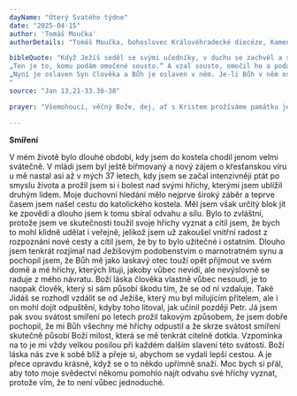 ```yaml
---
dayName: "Úterý Svatého týdne"
date: "2025-04-15"
author: 'Tomáš Moučka'
authorDetails: "Tomáš Moučka, bohoslovec Královéhradecké diecéze, Kameničky"

bibleQuote: "Když Ježíš seděl se svými učedníky, v duchu se zachvěl a s důrazem prohlásil: „Amen, amen, pravím vám: Jeden z vás mě zradí.“ Učedníci pohlíželi jeden na druhého v rozpacích, o kom to říká. Jeden z jeho učedníků ležel na Ježíšových prsou, ten, kterého Ježíš miloval. Šimon Petr na něj kývl a vybídl ho: „Zeptej se, kdo to je, o kom to říká.“ On se naklonil k Ježíšovým prsům a zeptal se ho: „Pane, kdo je to?“ Ježíš odpověděl:
„Ten je to, komu podám omočené sousto.“ A vzal sousto, omočil ho a podal Jidášovi, synu Šimona Iškariotského. Po tom soustu vstoupil do něho satan. Ježíš mu pak řekl: „Co chceš udělat, udělej rychle.“ Z ostatních, kteří byli u stolu, nikdo nerozuměl, proč mu to řekl. Poněvadž Jidáš spravoval pokladnu, mysleli někteří, že mu Ježíš nařídil: „Nakup, čeho potřebujeme na svátky“, nebo aby dal něco chudým. On pak vzal sousto a hned odešel. Byla noc. Když (Jidáš) odešel, Ježíš řekl:
„Nyní je oslaven Syn člověka a Bůh je oslaven v něm. Je-li Bůh v něm oslaven, oslaví Bůh i jeho v sobě; ano, hned ho oslaví. Dítky, jen krátký čas jsem s vámi. Budete mě hledat, ale jak jsem řekl židům, říkám teď i vám: Kam jdu já, tam vy přijít nemůžete. Šimon Petr se ho zeptal: „Pane, kam jdeš?“ Ježíš odpověděl: „Kam já jdu, tam za mnou teď nemůžeš jít; půjdeš však za mnou později.“ Petr mu řekl: „Pane, proč nemohu jít za tebou už teď? Svůj život za tebe položím!“ Ježíš mu odpověděl: „Svůj život za mne položíš? Amen, amen, pravím tobě: Dříve než kohout zakokrhá, třikrát mě zapřeš.“
"
source: "Jan 13,21-33.36-38"

prayer: "Všemohoucí, věčný Bože, dej, ať s Kristem prožíváme památku jeho umučení, abychom mohli dosáhnout odpuštění, které nám zasloužil svou smrtí na kříži. Neboť on s tebou v jednotě Ducha Svatého…"

---
```


**Smíření**

V mém životě bylo dlouhé období, kdy jsem do kostela chodil jenom velmi svátečně. V mládí jsem byl ještě biřmovaný a nový zájem o křesťanskou víru u mě nastal asi až v mých 37 letech, kdy jsem se začal intenzivněji ptát po smyslu života a prožil jsem si i bolest nad svými hříchy, kterými jsem ublížil druhým lidem. Moje duchovní hledání mělo nejprve široký záběr a teprve časem jsem našel cestu do katolického kostela. Měl jsem však určitý blok jít ke zpovědi a dlouho jsem k tomu sbíral odvahu a sílu. Bylo to zvláštní, protože jsem ve skutečnosti toužil svoje hříchy vyznat a cítil jsem, že bych to mohl klidně udělat i veřejně, jelikož jsem už zakoušel vnitřní radost z rozpoznání nové cesty a cítil jsem, že by to bylo užitečné i ostatním. Dlouho jsem tenkrát rozjímal nad Ježíšovým podobenstvím o marnotratném synu a pochopil jsem, že Bůh mě jako laskavý otec touží opět přijmout ve svém domě a mé hříchy, kterých lituji, jakoby vůbec nevidí, ale nevýslovně se raduje z mého návratu. Boží láska člověka vlastně vůbec nesoudí, je to naopak člověk, který si sám působí škodu tím, že se od ní vzdaluje. Také Jidáš se rozhodl vzdálit se od Ježíše, který mu byl milujícím přítelem, ale i on mohl dojít odpuštění, kdyby toho litoval, jak učinil později Petr. Já jsem pak svou svátost smíření po letech prožil takovým způsobem, že jsem dobře pochopil, že mi Bůh všechny mé hříchy odpustil a že skrze svátost smíření skutečně působí Boží milost, která se mě tenkrát citelně dotkla. Vzpomínka na to je mi vždy velkou posilou při každém dalším slavení této svátosti. Boží láska nás zve k sobě blíž a přeje si, abychom se vydali lepší cestou. A je přece opravdu krásné, když se o to někdo upřímně snaží. Moc bych si přál, aby toto moje svědectví někomu pomohlo najít odvahu své hříchy vyznat, protože vím, že to není vůbec jednoduché.